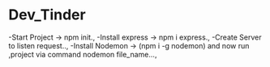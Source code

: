 # Dev_Tinder

-Start Project -> npm init.,
-Install express -> npm i express.,
-Create Server to listen request..,
-Install Nodemon -> (npm i -g nodemon) and now run ,project via command nodemon file_name...,